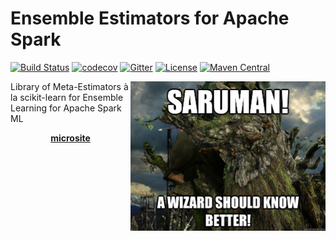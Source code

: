 # Ensemble Estimators for Apache Spark
[![Build Status](https://travis-ci.com/pierrenodet/spark-ensemble.svg?branch=master)](https://travis-ci.com/pierrenodet/spark-ensemble)
[![codecov](https://codecov.io/gh/pierrenodet/spark-ensemble/branch/master/graph/badge.svg)](https://codecov.io/gh/pierrenodet/spark-ensemble)
[![Gitter](https://badges.gitter.im/spark-ensemble/community.svg)](https://gitter.im/spark-ensemble/community?utm_source=badge&utm_medium=badge&utm_campaign=pr-badge)
[![License](https://img.shields.io/badge/license-Apache--2.0-blue.svg)](https://github.com/pierrenodet/spark-ensemble/blob/master/LICENSE)
[![Maven Central](https://img.shields.io/maven-central/v/com.github.pierrenodet/spark-ensemble_2.12.svg?label=maven-central&colorB=blue)](https://search.maven.org/search?q=g:%22com.github.pierrenodet%22%20AND%20a:%22spark-ensemble_2.12%22)

<img alt="Saruman ! A wizard should know better!" align="right" src="spark-ensemble.jpg" width="312" height="239"/>

Library of Meta-Estimators à la scikit-learn for Ensemble Learning for Apache Spark ML

<p align="center"><a href="https://pierrenodet.github.io/spark-ensemble"><B>microsite</B></a></p>
